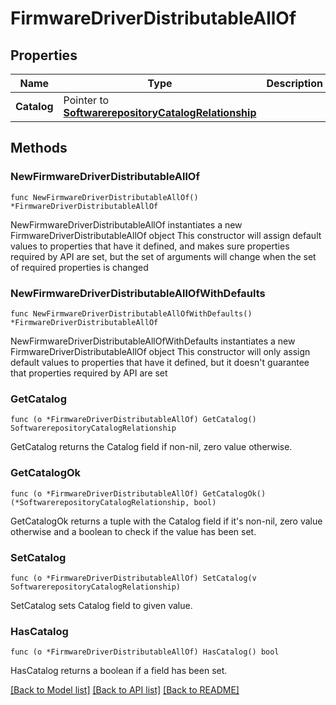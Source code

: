 # FirmwareDriverDistributableAllOf

## Properties

Name | Type | Description | Notes
------------ | ------------- | ------------- | -------------
**Catalog** | Pointer to [**SoftwarerepositoryCatalogRelationship**](softwarerepository.Catalog.Relationship.md) |  | [optional] 

## Methods

### NewFirmwareDriverDistributableAllOf

`func NewFirmwareDriverDistributableAllOf() *FirmwareDriverDistributableAllOf`

NewFirmwareDriverDistributableAllOf instantiates a new FirmwareDriverDistributableAllOf object
This constructor will assign default values to properties that have it defined,
and makes sure properties required by API are set, but the set of arguments
will change when the set of required properties is changed

### NewFirmwareDriverDistributableAllOfWithDefaults

`func NewFirmwareDriverDistributableAllOfWithDefaults() *FirmwareDriverDistributableAllOf`

NewFirmwareDriverDistributableAllOfWithDefaults instantiates a new FirmwareDriverDistributableAllOf object
This constructor will only assign default values to properties that have it defined,
but it doesn't guarantee that properties required by API are set

### GetCatalog

`func (o *FirmwareDriverDistributableAllOf) GetCatalog() SoftwarerepositoryCatalogRelationship`

GetCatalog returns the Catalog field if non-nil, zero value otherwise.

### GetCatalogOk

`func (o *FirmwareDriverDistributableAllOf) GetCatalogOk() (*SoftwarerepositoryCatalogRelationship, bool)`

GetCatalogOk returns a tuple with the Catalog field if it's non-nil, zero value otherwise
and a boolean to check if the value has been set.

### SetCatalog

`func (o *FirmwareDriverDistributableAllOf) SetCatalog(v SoftwarerepositoryCatalogRelationship)`

SetCatalog sets Catalog field to given value.

### HasCatalog

`func (o *FirmwareDriverDistributableAllOf) HasCatalog() bool`

HasCatalog returns a boolean if a field has been set.


[[Back to Model list]](../README.md#documentation-for-models) [[Back to API list]](../README.md#documentation-for-api-endpoints) [[Back to README]](../README.md)


